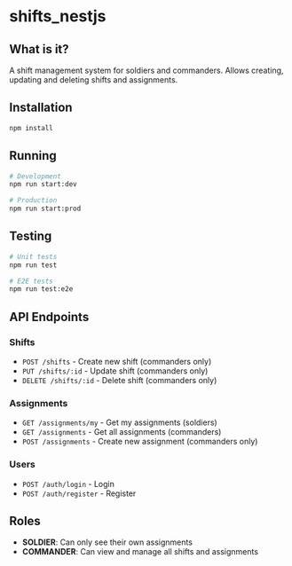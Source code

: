 # shifts_nestjs

## What is it?
A shift management system for soldiers and commanders. Allows creating, updating and deleting shifts and assignments.

## Installation
```bash
npm install
```

## Running
```bash
# Development
npm run start:dev

# Production
npm run start:prod
```

## Testing
```bash
# Unit tests
npm run test

# E2E tests
npm run test:e2e
```

## API Endpoints

### Shifts
- `POST /shifts` - Create new shift (commanders only)
- `PUT /shifts/:id` - Update shift (commanders only)
- `DELETE /shifts/:id` - Delete shift (commanders only)

### Assignments
- `GET /assignments/my` - Get my assignments (soldiers)
- `GET /assignments` - Get all assignments (commanders)
- `POST /assignments` - Create new assignment (commanders only)

### Users
- `POST /auth/login` - Login
- `POST /auth/register` - Register

## Roles
- **SOLDIER**: Can only see their own assignments
- **COMMANDER**: Can view and manage all shifts and assignments
